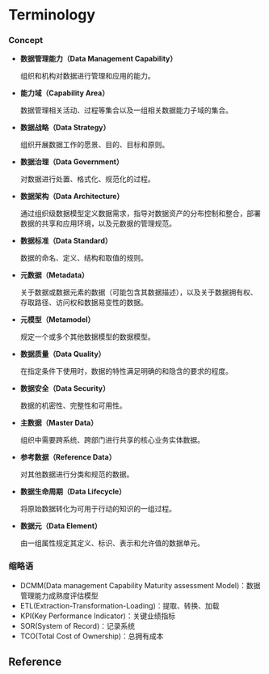 # Terminology

### Concept

- **数据管理能力（Data Management Capability）**

  组织和机构对数据进行管理和应用的能力。

- **能力域（Capability Area）**

  数据管理相关活动、过程等集合以及一组相关数据能力子域的集合。

- **数据战略（Data Strategy）**

  组织开展数据工作的愿景、目的、目标和原则。

- **数据治理（Data Government）**

  对数据进行处置、格式化、规范化的过程。

- **数据架构（Data Architecture）**

  通过组织级数据模型定义数据需求，指导对数据资产的分布控制和整合，部署数据的共享和应用环境，以及元数据的管理规范。

- **数据标准（Data Standard）**

  数据的命名、定义、结构和取值的规则。

- **元数据（Metadata）**

  关于数据或数据元素的数据（可能包含其数据描述），以及关于数据拥有权、存取路径、访问权和数据易变性的数据。

- **元模型（Metamodel）**

  规定一个或多个其他数据模型的数据模型。

- **数据质量（Data Quality）**

  在指定条件下使用时，数据的特性满足明确的和隐含的要求的程度。

- **数据安全（Data Security）**

  数据的机密性、完整性和可用性。

- **主数据（Master Data）**

  组织中需要跨系统、跨部门进行共享的核心业务实体数据。

- **参考数据（Reference Data）**

  对其他数据进行分类和规范的数据。

- **数据生命周期（Data Lifecycle）**

  将原始数据转化为可用于行动的知识的一组过程。

- **数据元（Data Element）**

  由一组属性规定其定义、标识、表示和允许值的数据单元。

### 缩略语

- DCMM(Data management Capability Maturity assessment Model)：数据管理能力成熟度评估模型
- ETL(Extraction-Transformation-Loading)：提取、转换、加载
- KPI(Key Performance Indicator)：关键业绩指标
- SOR(System of Record)：记录系统
- TCO(Total Cost of Ownership)：总拥有成本

## Reference
